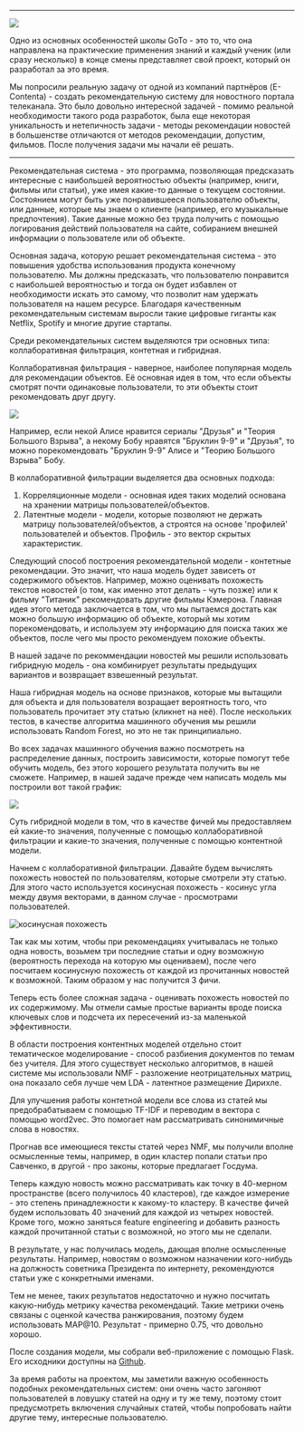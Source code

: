 
-----------------------------------------------------------------------------------------------------------------------
![](https://hsto.org/getpro/habr/post_images/f98/aaf/d0c/f98aafd0c93f02ef2c367b4e6c81bf85.png)

Одно из основных особенностей школы GoTo - это то, что она направлена на практические применения знаний и каждый ученик (или сразу несколько) в конце смены представляет свой проект, который он разработал за это время.

Мы попросили реальную задачу от одной из компаний партнёров (E-Contenta) - создать рекомендательную систему для новостного портала телеканала. Это было довольно интересной задачей - помимо реальной необходимости такого рода разработок, была еще некоторая уникальность и нетепичность задачи - методы рекомендации новостей в большенстве отличаются от методов рекомендации, допустим, фильмов. После получения задачи мы начали её решать.

-----------------------------------------------------------------------------------------------------------------------

Рекомендательная система - это программа, позволяющая предсказать интересные с наибольшей вероятностью объекты (например, книги, фильмы или статьи), уже имея какие-то данные о текущем состоянии. Состоянием могут быть уже понравившееся пользователю объекты, или данные, которые мы знаем о клиенте (например, его музыкальные предпочтения). Такие данные можно без труда получить с помощью логирования действий пользователя на сайте, собиранием внешней информации о пользователе или об объекте.

Основная задача, которую решает рекомендательная система  - это повышения удобства использования продукта конечному пользователю. Мы должны предсказать, что пользователю понравится с наибольшей вероятностью и тогда он будет избавлен от необходимости искать это самому, что позволит нам удержать пользователя на нашем ресурсе. Благодаря качественным рекомендательным системам выросли такие цифровые гиганты как Netflix, Spotify и многие другие стартапы. 

Среди рекомендательных систем выделяются три основных типа: коллаборативная фильтрация, контетная и гибридная.

Коллаборативная фильтрация - наверное, наиболее популярная модель для рекомендации объектов. Её основная идея в том, что если объекты смотрят почти одинаковые пользователи, то эти объекты стоит рекомендовать друг другу.

![](https://upload.wikimedia.org/wikipedia/commons/5/52/Collaborative_filtering.gif)

Например, если некой Алисе нравится сериалы "Друзья" и "Теория Большого Взрыва", а некому Бобу нравятся "Бруклин 9-9" и "Друзья", то можно порекомендовать "Бруклин 9-9" Алисе и "Теорию Большого Взрыва" Бобу.

В коллаборативной фильтрации выделяется два основных подхода:

1. Корреляционные модели - основная идея таких моделий основана на хранении матрицы пользователей/объектов.
2. Латентные модели - модели, которые позволяют не держать матрицу пользователей/объектов, а строятся на основе 'профилей' пользователей и объектов. Профиль - это вектор скрытых характеристик.

Следующий способ построения рекомендательной модели - контетные рекомендации. Это значит, что наша модель будет зависеть от содержимого объектов. Например, можно оценивать похожесть текстов новостей (о том, как именно этот делать - чуть позже) или к фильму "Титаник" рекомендовать другие фильмы Кэмерона. Главная идея этого метода заключается в том, что мы пытаемся достать как можно большую информацию об объекте, который мы хотим порекомендовать, и используем эту информацию для поиска таких же объектов, после чего мы просто рекомендуем похожие объекты.

В нашей задаче по рекоммендации новостей мы решили использовать гибридную модель - она комбинирует результаты предыдущих вариантов и возвращает взвешенный результат.

Наша гибридная модель на основе признаков, которые мы вытащили для объекта и для пользователя возращает вероятность того, что пользователь прочитает эту статью (кликнет на неё). После нескольких тестов, в качестве алгоритма машинного обучения мы решили использовать Random Forest, но это не так принципиально.

Во всех задачах машинного обучения важно посмотреть на распределение данных, построить зависимости, которые помогут тебе обучить модель, без этого хорошего результата получить вы не сможете. Например, в нашей задаче прежде чем написать модель мы построили вот такой график:

![](https://github.com/xenx/recommendation_system/blob/master/graph.png)

Суть гибридной модели в том, что в качестве фичей мы предоставляем ей какие-то значения, полученные с помощью коллаборативной фильтрации и какие-то значения, полученные с помощью контентной модели.

Начнем с коллаборативной фильтрации. Давайте будем вычислять похожесть новостей по пользователям, которые смотрели эту статью. Для этого часто используется косинусная похожесть - косинус угла между двумя векторами, в данном случае - просмотрами пользователей. 

![косинусная похожесть](https://wikimedia.org/api/rest_v1/media/math/render/svg/2a8c50526e2cc7aa837477be87eff1ea703f9dec)

Так как мы хотим, чтобы при рекомендациях учитывалась не только одна новость, возьмем три последние статьи и одну возможную (вероятность перехода на которую мы оцениваем), после чего посчитаем косинусную похожесть от каждой из прочитанных новостей к возможной. Таким образом у нас получится 3 фичи.

Теперь есть более сложная задача - оценивать похожесть новостей по их содержимому. Мы отмели самые простые варианты вроде поиска ключевых слов и подсчета их пересечений из-за маленькой эффективности.

В области построения контентных моделей отдельно стоит тематическое моделирование - способ разбиения документов по темам без учителя. Для этого существует несколько алгоритмов, в нашей системе мы использовали NMF - разложение неотрицательных матриц, она показало себя лучше чем LDA - латентное размещение Дирихле. 

Для улучшения работы контетной модели все слова из статей мы предобрабатываем с помощью TF-IDF и переводим в вектора с помощью word2vec. Это помогает нам рассматривать синонимичные слова в новостях.

Прогнав все имеющиеся тексты статей через NMF, мы получили вполне осмысленные темы, например, в один кластер попали статьи про Савченко, в другой - про законы, которые предлагает Госдума. 

Теперь каждую новость можно рассматривать как точку в 40-мерном пространстве (всего получилось 40 кластеров), где каждое измерение - это степень принадлежности к какому-то кластеру. 
В качестве фичей будем использовать 40 значений для каждой из четырех новостей. Кроме того, можно заняться feature engineering и добавить разность каждой прочитанной статьи с возможной, но этого мы не сделали.

В результате, у нас получилась модель, дающая вполне осмысленные результаты. Например, новостям о возможном назначении кого-нибудь на должность советника Президента по интернету, рекомендуются статьи уже с конкретными именами.

Тем не менее, таких результатов недостаточно и нужно посчитать какую-нибудь метрику качества рекомендаций. Такие метрики очень связаны с оценкой качества ранжирования, поэтому будем использовать MAP@10. Результат - примерно 0.75, что довольно хорошо.

После создания модели, мы собрали веб-приложение с помощью Flask. Его исходники доступны на [Github](https://github.com/xenx/recommendation_system).

За время работы на проектом, мы заметили важную особенность подобных рекомендательных систем: они очень часто загоняют пользователей в ловушку статей на одну и ту же тему, поэтому стоит предусмотреть включения случайных статей, чтобы попробовать найти другие тему, интересные пользователю.
